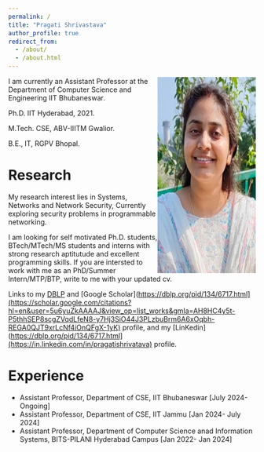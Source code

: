```yaml
---
permalink: /
title: "Pragati Shrivastava"
author_profile: true
redirect_from: 
  - /about/
  - /about.html
---
```

<img align="right" width="200" height="400" src="/images/myprofile.jpeg">
I am currently an Assistant Professor at the Department of Computer Science and Engineering IIT Bhubaneswar. 

Ph.D. IIT Hyderabad, 2021.

M.Tech. CSE, ABV-IIITM Gwalior.

B.E., IT, RGPV Bhopal.


Research 
======
My research interest lies in Systems, Networks and Network Security, Currently exploring security problems in programmable networking.

I am looking for self motivated Ph.D. students, BTech/MTech/MS students and  interns with strong research aptitutude and excellent programming skills. If you are intersted to work with me as an PhD/Summer Intern/MTP/BTP, write to me with your updated cv.

Links to my [DBLP](https://dblp.org/pid/134/6717.html) and
[Google Scholar](https://dblp.org/pid/134/6717.html](https://scholar.google.com/citations?hl=en&user=5u6yuZkAAAAJ&view_op=list_works&gmla=AH8HC4y5t-P5thhSEP8scgZVqdLfeN8-y7Hj3SiO44J3PLzbuBrm6A6xOqbh-REGA0QJT9xrLcNf4iOnQFgX-1yK) profile, and my
[LinKedin](https://dblp.org/pid/134/6717.html](https://in.linkedin.com/in/pragatishrivatava) profile.


Experience
======
- Assistant Professor, Department of CSE, IIT Bhubaneswar [July 2024- Ongoing]
- Assistant Professor, Department of CSE, IIT Jammu [Jan 2024- July 2024]
- Assistant Professor, Department of Computer Science anad Information Systems, BITS-PILANI Hyderabad Campus [Jan 2022- Jan 2024]


<!--Updates
------>




